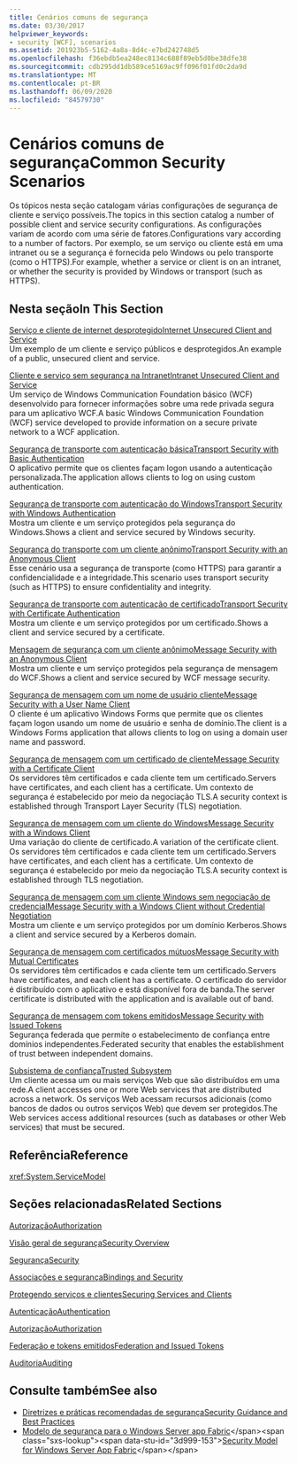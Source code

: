 ```yaml
---
title: Cenários comuns de segurança
ms.date: 03/30/2017
helpviewer_keywords:
- security [WCF], scenarios
ms.assetid: 201923b5-5162-4a8a-8d4c-e7bd242748d5
ms.openlocfilehash: f36ebdb5ea248ec8134c688f89eb5d0be38dfe38
ms.sourcegitcommit: cdb295dd1db589ce5169ac9ff096f01fd0c2da9d
ms.translationtype: MT
ms.contentlocale: pt-BR
ms.lasthandoff: 06/09/2020
ms.locfileid: "84579730"
---
```

# <a name="common-security-scenarios"></a><span data-ttu-id="3d999-102">Cenários comuns de segurança</span><span class="sxs-lookup"><span data-stu-id="3d999-102">Common Security Scenarios</span></span>
<span data-ttu-id="3d999-103">Os tópicos nesta seção catalogam várias configurações de segurança de cliente e serviço possíveis.</span><span class="sxs-lookup"><span data-stu-id="3d999-103">The topics in this section catalog a number of possible client and service security configurations.</span></span> <span data-ttu-id="3d999-104">As configurações variam de acordo com uma série de fatores.</span><span class="sxs-lookup"><span data-stu-id="3d999-104">Configurations vary according to a number of factors.</span></span> <span data-ttu-id="3d999-105">Por exemplo, se um serviço ou cliente está em uma intranet ou se a segurança é fornecida pelo Windows ou pelo transporte (como o HTTPS).</span><span class="sxs-lookup"><span data-stu-id="3d999-105">For example, whether a service or client is on an intranet, or whether the security is provided by Windows or transport (such as HTTPS).</span></span>  
  
## <a name="in-this-section"></a><span data-ttu-id="3d999-106">Nesta seção</span><span class="sxs-lookup"><span data-stu-id="3d999-106">In This Section</span></span>  
 [<span data-ttu-id="3d999-107">Serviço e cliente de internet desprotegido</span><span class="sxs-lookup"><span data-stu-id="3d999-107">Internet Unsecured Client and Service</span></span>](internet-unsecured-client-and-service.md)  
 <span data-ttu-id="3d999-108">Um exemplo de um cliente e serviço públicos e desprotegidos.</span><span class="sxs-lookup"><span data-stu-id="3d999-108">An example of a public, unsecured client and service.</span></span>  
  
 [<span data-ttu-id="3d999-109">Cliente e serviço sem segurança na Intranet</span><span class="sxs-lookup"><span data-stu-id="3d999-109">Intranet Unsecured Client and Service</span></span>](intranet-unsecured-client-and-service.md)  
 <span data-ttu-id="3d999-110">Um serviço de Windows Communication Foundation básico (WCF) desenvolvido para fornecer informações sobre uma rede privada segura para um aplicativo WCF.</span><span class="sxs-lookup"><span data-stu-id="3d999-110">A basic Windows Communication Foundation (WCF) service developed to provide information on a secure private network to a WCF application.</span></span>  
  
 [<span data-ttu-id="3d999-111">Segurança de transporte com autenticação básica</span><span class="sxs-lookup"><span data-stu-id="3d999-111">Transport Security with Basic Authentication</span></span>](transport-security-with-basic-authentication.md)  
 <span data-ttu-id="3d999-112">O aplicativo permite que os clientes façam logon usando a autenticação personalizada.</span><span class="sxs-lookup"><span data-stu-id="3d999-112">The application allows clients to log on using custom authentication.</span></span>  
  
 [<span data-ttu-id="3d999-113">Segurança de transporte com autenticação do Windows</span><span class="sxs-lookup"><span data-stu-id="3d999-113">Transport Security with Windows Authentication</span></span>](transport-security-with-windows-authentication.md)  
 <span data-ttu-id="3d999-114">Mostra um cliente e um serviço protegidos pela segurança do Windows.</span><span class="sxs-lookup"><span data-stu-id="3d999-114">Shows a client and service secured by Windows security.</span></span>  
  
 [<span data-ttu-id="3d999-115">Segurança do transporte com um cliente anônimo</span><span class="sxs-lookup"><span data-stu-id="3d999-115">Transport Security with an Anonymous Client</span></span>](transport-security-with-an-anonymous-client.md)  
 <span data-ttu-id="3d999-116">Esse cenário usa a segurança de transporte (como HTTPS) para garantir a confidencialidade e a integridade.</span><span class="sxs-lookup"><span data-stu-id="3d999-116">This scenario uses transport security (such as HTTPS) to ensure confidentiality and integrity.</span></span>  
  
 [<span data-ttu-id="3d999-117">Segurança de transporte com autenticação de certificado</span><span class="sxs-lookup"><span data-stu-id="3d999-117">Transport Security with Certificate Authentication</span></span>](transport-security-with-certificate-authentication.md)  
 <span data-ttu-id="3d999-118">Mostra um cliente e um serviço protegidos por um certificado.</span><span class="sxs-lookup"><span data-stu-id="3d999-118">Shows a client and service secured by a certificate.</span></span>  
  
 [<span data-ttu-id="3d999-119">Mensagem de segurança com um cliente anônimo</span><span class="sxs-lookup"><span data-stu-id="3d999-119">Message Security with an Anonymous Client</span></span>](message-security-with-an-anonymous-client.md)  
 <span data-ttu-id="3d999-120">Mostra um cliente e um serviço protegidos pela segurança de mensagem do WCF.</span><span class="sxs-lookup"><span data-stu-id="3d999-120">Shows a client and service secured by WCF message security.</span></span>  
  
 [<span data-ttu-id="3d999-121">Segurança de mensagem com um nome de usuário cliente</span><span class="sxs-lookup"><span data-stu-id="3d999-121">Message Security with a User Name Client</span></span>](message-security-with-a-user-name-client.md)  
 <span data-ttu-id="3d999-122">O cliente é um aplicativo Windows Forms que permite que os clientes façam logon usando um nome de usuário e senha de domínio.</span><span class="sxs-lookup"><span data-stu-id="3d999-122">The client is a Windows Forms application that allows clients to log on using a domain user name and password.</span></span>  
  
 [<span data-ttu-id="3d999-123">Segurança de mensagem com um certificado de cliente</span><span class="sxs-lookup"><span data-stu-id="3d999-123">Message Security with a Certificate Client</span></span>](message-security-with-a-certificate-client.md)  
 <span data-ttu-id="3d999-124">Os servidores têm certificados e cada cliente tem um certificado.</span><span class="sxs-lookup"><span data-stu-id="3d999-124">Servers have certificates, and each client has a certificate.</span></span> <span data-ttu-id="3d999-125">Um contexto de segurança é estabelecido por meio da negociação TLS.</span><span class="sxs-lookup"><span data-stu-id="3d999-125">A security context is established through Transport Layer Security (TLS) negotiation.</span></span>  
  
 [<span data-ttu-id="3d999-126">Segurança de mensagem com um cliente do Windows</span><span class="sxs-lookup"><span data-stu-id="3d999-126">Message Security with a Windows Client</span></span>](message-security-with-a-windows-client.md)  
 <span data-ttu-id="3d999-127">Uma variação do cliente de certificado.</span><span class="sxs-lookup"><span data-stu-id="3d999-127">A variation of the certificate client.</span></span> <span data-ttu-id="3d999-128">Os servidores têm certificados e cada cliente tem um certificado.</span><span class="sxs-lookup"><span data-stu-id="3d999-128">Servers have certificates, and each client has a certificate.</span></span> <span data-ttu-id="3d999-129">Um contexto de segurança é estabelecido por meio da negociação TLS.</span><span class="sxs-lookup"><span data-stu-id="3d999-129">A security context is established through TLS negotiation.</span></span>  
  
 [<span data-ttu-id="3d999-130">Segurança de mensagem com um cliente Windows sem negociação de credencial</span><span class="sxs-lookup"><span data-stu-id="3d999-130">Message Security with a Windows Client without Credential Negotiation</span></span>](message-security-with-a-windows-client-without-credential-negotiation.md)  
 <span data-ttu-id="3d999-131">Mostra um cliente e um serviço protegidos por um domínio Kerberos.</span><span class="sxs-lookup"><span data-stu-id="3d999-131">Shows a client and service secured by a Kerberos domain.</span></span>  
  
 [<span data-ttu-id="3d999-132">Segurança de mensagem com certificados mútuos</span><span class="sxs-lookup"><span data-stu-id="3d999-132">Message Security with Mutual Certificates</span></span>](message-security-with-mutual-certificates.md)  
 <span data-ttu-id="3d999-133">Os servidores têm certificados e cada cliente tem um certificado.</span><span class="sxs-lookup"><span data-stu-id="3d999-133">Servers have certificates, and each client has a certificate.</span></span> <span data-ttu-id="3d999-134">O certificado do servidor é distribuído com o aplicativo e está disponível fora de banda.</span><span class="sxs-lookup"><span data-stu-id="3d999-134">The server certificate is distributed with the application and is available out of band.</span></span>  
  
 [<span data-ttu-id="3d999-135">Segurança de mensagem com tokens emitidos</span><span class="sxs-lookup"><span data-stu-id="3d999-135">Message Security with Issued Tokens</span></span>](message-security-with-issued-tokens.md)  
 <span data-ttu-id="3d999-136">Segurança federada que permite o estabelecimento de confiança entre domínios independentes.</span><span class="sxs-lookup"><span data-stu-id="3d999-136">Federated security that enables the establishment of trust between independent domains.</span></span>  
  
 [<span data-ttu-id="3d999-137">Subsistema de confiança</span><span class="sxs-lookup"><span data-stu-id="3d999-137">Trusted Subsystem</span></span>](trusted-subsystem.md)  
 <span data-ttu-id="3d999-138">Um cliente acessa um ou mais serviços Web que são distribuídos em uma rede.</span><span class="sxs-lookup"><span data-stu-id="3d999-138">A client accesses one or more Web services that are distributed across a network.</span></span> <span data-ttu-id="3d999-139">Os serviços Web acessam recursos adicionais (como bancos de dados ou outros serviços Web) que devem ser protegidos.</span><span class="sxs-lookup"><span data-stu-id="3d999-139">The Web services access additional resources (such as databases or other Web services) that must be secured.</span></span>  
  
## <a name="reference"></a><span data-ttu-id="3d999-140">Referência</span><span class="sxs-lookup"><span data-stu-id="3d999-140">Reference</span></span>  
 <xref:System.ServiceModel>  
  
## <a name="related-sections"></a><span data-ttu-id="3d999-141">Seções relacionadas</span><span class="sxs-lookup"><span data-stu-id="3d999-141">Related Sections</span></span>  
 [<span data-ttu-id="3d999-142">Autorização</span><span class="sxs-lookup"><span data-stu-id="3d999-142">Authorization</span></span>](authorization-in-wcf.md)  
  
 [<span data-ttu-id="3d999-143">Visão geral de segurança</span><span class="sxs-lookup"><span data-stu-id="3d999-143">Security Overview</span></span>](security-overview.md)  
  
 [<span data-ttu-id="3d999-144">Segurança</span><span class="sxs-lookup"><span data-stu-id="3d999-144">Security</span></span>](security.md)  
  
 [<span data-ttu-id="3d999-145">Associações e segurança</span><span class="sxs-lookup"><span data-stu-id="3d999-145">Bindings and Security</span></span>](bindings-and-security.md)  
  
 [<span data-ttu-id="3d999-146">Protegendo serviços e clientes</span><span class="sxs-lookup"><span data-stu-id="3d999-146">Securing Services and Clients</span></span>](securing-services-and-clients.md)  
  
 [<span data-ttu-id="3d999-147">Autenticação</span><span class="sxs-lookup"><span data-stu-id="3d999-147">Authentication</span></span>](authentication-in-wcf.md)  
  
 [<span data-ttu-id="3d999-148">Autorização</span><span class="sxs-lookup"><span data-stu-id="3d999-148">Authorization</span></span>](authorization-in-wcf.md)  
  
 [<span data-ttu-id="3d999-149">Federação e tokens emitidos</span><span class="sxs-lookup"><span data-stu-id="3d999-149">Federation and Issued Tokens</span></span>](federation-and-issued-tokens.md)  
  
 [<span data-ttu-id="3d999-150">Auditoria</span><span class="sxs-lookup"><span data-stu-id="3d999-150">Auditing</span></span>](auditing-security-events.md)  
  
## <a name="see-also"></a><span data-ttu-id="3d999-151">Consulte também</span><span class="sxs-lookup"><span data-stu-id="3d999-151">See also</span></span>

- [<span data-ttu-id="3d999-152">Diretrizes e práticas recomendadas de segurança</span><span class="sxs-lookup"><span data-stu-id="3d999-152">Security Guidance and Best Practices</span></span>](security-guidance-and-best-practices.md)
- <span data-ttu-id="3d999-153">[Modelo de segurança para o Windows Server app Fabric](https://docs.microsoft.com/previous-versions/appfabric/ee677202(v=azure.10))</span><span class="sxs-lookup"><span data-stu-id="3d999-153">[Security Model for Windows Server App Fabric](https://docs.microsoft.com/previous-versions/appfabric/ee677202(v=azure.10))</span></span>
